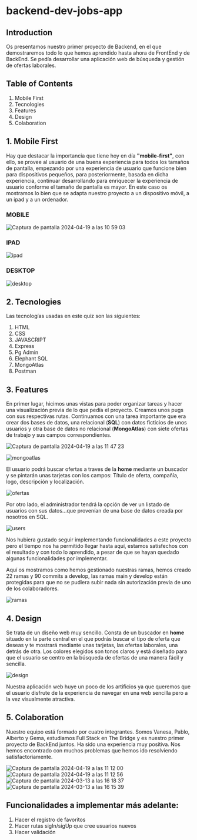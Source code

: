 # backend-dev-jobs-app

## Introduction
Os presentamos nuestro primer proyecto de Backend, en el que demostraremos todo lo que hemos aprendido hasta ahora de FrontEnd y de BackEnd. Se pedía desarrollar una aplicación web de búsqueda y gestión de ofertas laborales. 

## Table of Contents
1. Mobile First
2. Tecnologies
3. Features
4. Design
5. Colaboration

## 1. Mobile First

Hay que destacar la importancia que tiene hoy en día **"mobile-first"**, con ello, se provee al usuario de una buena experiencia para todos los tamaños de pantalla, empezando por una experiencia de usuario que funcione bien para dispositivos pequeños, para posteriormente, basada en dicha experiencia, continuar desarrollando para enriquecer la experiencia de usuario conforme el tamaño de pantalla es mayor. En este caso os mostramos lo bien que se adapta nuestro proyecto a un dispositivo móvil, a un ipad y a un ordenador.

### MOBILE

![Captura de pantalla 2024-04-19 a las 10 59 03](https://github.com/Gemagit/travelsummer_demo_react/assets/143506667/c93bfe7f-d66a-49af-bfd6-0742eee5a17a)


### IPAD

![ipad](https://github.com/Gemagit/travelsummer_demo_react/assets/143506667/18264b1c-51e5-4ef0-96a9-aeda50366aac)

### DESKTOP

![desktop](https://github.com/Gemagit/travelsummer_demo_react/assets/143506667/99f07d56-c90c-45ae-9cf1-b6b3add1959e)

## 2. Tecnologies

Las tecnologías usadas en este quiz son las siguientes:
1. HTML
2. CSS
3. JAVASCRIPT
4. Express
5. Pg Admin
6. Elephant SQL
7. MongoAtlas
8. Postman


## 3. Features

En primer lugar, hicimos unas vistas para poder organizar tareas y hacer una visualización previa de lo que pedía el proyecto. Creamos unos pugs con sus respectivas rutas. Continuamos con una tarea importante que era crear dos bases de datos, una relacional (**SQL**) con datos ficticios de unos usuarios y otra base de datos no relacional (**MongoAtlas**) con siete ofertas de trabajo y sus campos correspondientes. 


![Captura de pantalla 2024-04-19 a las 11 47 23](https://github.com/Gemagit/travelsummer_demo_react/assets/143506667/47e04799-771f-442b-b638-c6b39050b26f)

![mongoatlas](https://github.com/Gemagit/travelsummer_demo_react/assets/143506667/5a83deeb-296e-4ff4-a272-e57fe6a132cd)

El usuario podrá buscar ofertas a traves de la **home** mediante un buscador y se pintarán unas tarjetas con los campos: Título de oferta, compañía, logo, descripción y localización. 

![ofertas](https://github.com/Gemagit/travelsummer_demo_react/assets/143506667/00f471ac-9d84-43ef-9c9b-7c5b14bf65bb)

Por otro lado, el administrador tendrá la opción de ver un listado de usuarios con sus datos...que provenían de una base de datos creada por nosotros en SQL.

![users](https://github.com/Gemagit/travelsummer_demo_react/assets/143506667/84298afd-5803-419e-9cea-7f172a8eef40)

Nos hubiera gustado seguir implementando funcionalidades a este proyecto pero el tiempo nos ha permitido llegar hasta aquí, estamos satisfechos con el resultado y con todo lo aprendido, a pesar de que se hayan quedado algunas funcionalidades por implementar.

Aquí os mostramos como hemos gestionado nuestras ramas, hemos creado 22 ramas y 90 commits a develop, las ramas main y develop están protegidas para que no se pudiera subir nada sin autorización previa de uno de los colaboradores.

![ramas](https://github.com/Gemagit/travelsummer_demo_react/assets/143506667/08fe3af5-d646-475f-b2d9-afe021ce2ebb)

## 4. Design

Se trata de un diseño web muy sencillo. Consta de un buscador en **home** situado en la parte central en el que podrás buscar el tipo de oferta que deseas y te mostrará mediante unas tarjetas, las ofertas laborales, una detrás de otra. Los colores elegidos son tonos claros y está diseñado para que el usuario se centro en la búsqueda de ofertas de una manera fácil y sencilla.

![design](https://github.com/Gemagit/travelsummer_demo_react/assets/143506667/8cac6b0a-cf50-45da-9277-506b63f58e4c)

Nuestra aplicación web huye un poco de los artificios ya que queremos que el usuario disfrute de la experiencia de navegar en una web sencilla pero a la vez visualmente atractiva.



## 5. Colaboration

Nuestro equipo está formado por cuatro integrantes. Somos Vanesa, Pablo, Alberto y Gema, estudiamos Full Stack en The Bridge y es nuestro primer proyecto de BackEnd juntos. Ha sido una experiencia muy positiva. Nos hemos encontrado con muchos problemas que hemos ido resolviendo satisfactoriamente.


![Captura de pantalla 2024-04-19 a las 11 12 00](https://github.com/Gemagit/travelsummer_demo_react/assets/143506667/313c90ac-0db7-4de8-b462-ea835853a264)
![Captura de pantalla 2024-04-19 a las 11 12 56](https://github.com/Gemagit/travelsummer_demo_react/assets/143506667/0fe678ab-43c8-4fa1-981c-970b44bb29ec)
![Captura de pantalla 2024-03-13 a las 16 18 37](https://github.com/Gemagit/quiz2.0/assets/143506667/5fde3cb5-86b7-4e4a-b5f7-d6e5c86a93e7)
![Captura de pantalla 2024-03-13 a las 16 15 39](https://github.com/Gemagit/quiz2.0/assets/143506667/4b5a34e0-1914-4145-af1f-a52c3c407f59)

## Funcionalidades a implementar más adelante:

1. Hacer el registro de favoritos
2. Hacer rutas sigIn/sigUp que cree usuarios nuevos
3. Hacer validación
